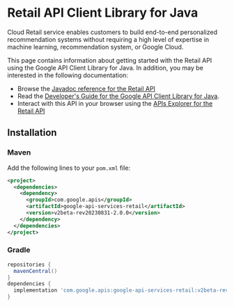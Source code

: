 # Retail API Client Library for Java

Cloud Retail service enables customers to build end-to-end personalized recommendation systems without requiring a high level of expertise in machine learning, recommendation system, or Google Cloud.

This page contains information about getting started with the Retail API
using the Google API Client Library for Java. In addition, you may be interested
in the following documentation:

* Browse the [Javadoc reference for the Retail API][javadoc]
* Read the [Developer's Guide for the Google API Client Library for Java][google-api-client].
* Interact with this API in your browser using the [APIs Explorer for the Retail API][api-explorer]

## Installation

### Maven

Add the following lines to your `pom.xml` file:

```xml
<project>
  <dependencies>
    <dependency>
      <groupId>com.google.apis</groupId>
      <artifactId>google-api-services-retail</artifactId>
      <version>v2beta-rev20230831-2.0.0</version>
    </dependency>
  </dependencies>
</project>
```

### Gradle

```gradle
repositories {
  mavenCentral()
}
dependencies {
  implementation 'com.google.apis:google-api-services-retail:v2beta-rev20230831-2.0.0'
}
```

[javadoc]: https://googleapis.dev/java/google-api-services-retail/latest/index.html
[google-api-client]: https://github.com/googleapis/google-api-java-client/
[api-explorer]: https://developers.google.com/apis-explorer/#p/retail/v1/
